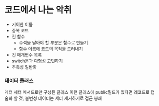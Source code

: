 # 코드에서 나는 악취

- 기이한 이름
- 중복 코드
- 긴 함수
  - 주석을 달아야 할 부분은 함수로 만들기
  - 함수 이름에 코드의 목적을 드러내기
- 긴 매개변수 목록
- switch문과 다형성 고민하기
- 추측성 일반화

### 데이터 클래스

게터 세터 메서드로만 구성된 클래스
이런 클래스에 public필드가 있다면 레코드로 캡술화 할 것, 불변성 데이터는 세터 제거하기로 접근 봉쇄
